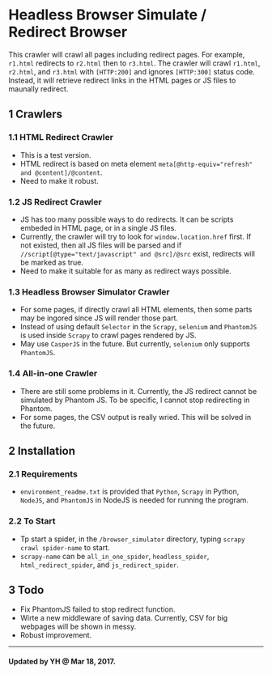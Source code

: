 # Headless Browser Simulate / Redirect Browser   

This crawler will crawl all pages including redirect pages. For example, `r1.html` redirects to `r2.html` then to `r3.html`. The crawler will crawl `r1.html`, `r2.html`, and `r3.html` with `[HTTP:200]` and ignores `[HTTP:300]` status code. Instead, it will retrieve redirect links in the HTML pages or JS files to maunally redirect.

## 1 Crawlers
### 1.1 HTML Redirect Crawler
- This is a test version.
- HTML redirect is based on meta element `meta[@http-equiv="refresh" and @content]/@content`.
- Need to make it robust.  

### 1.2 JS Redirect Crawler
- JS has too many possible ways to do redirects. It can be scripts embeded in HTML page, or in a single JS files.
- Currently, the crawler will try to look for `window.location.href` first. If not existed, then all JS files will be parsed and if `//script[@type="text/javascript" and @src]/@src` exist, redirects will be marked as true.
- Need to make it suitable for as many as redirect ways possible.

### 1.3 Headless Browser Simulator Crawler
- For some pages, if directly crawl all HTML elements, then some parts may be ingored since JS will render those part.
- Instead of using default `Selector` in the `Scrapy`, `selenium` and `PhantomJS` is used inside `Scrapy` to crawl pages rendered by JS.
- May use `CasperJS` in the future. But currently, `selenium` only supports `PhantomJS`.

### 1.4 All-in-one Crawler
- There are still some problems in it. Currently, the JS redirect cannot be simulated by Phantom JS. To be specific, I cannot stop redirecting in Phantom.
- For some pages, the CSV output is really wried. This will be solved in the future.

## 2 Installation

### 2.1 Requirements
- `environment_readme.txt` is provided that `Python`, `Scrapy` in Python, `NodeJS`, and `PhantomJS` in NodeJS is needed for running the program.

### 2.2 To Start
- Tp start a spider, in the `/browser_simulator` directory, typing `scrapy crawl spider-name` to start.
- `scrapy-name` can be `all_in_one_spider`, `headless_spider`, `html_redirect_spider`, and `js_redirect_spider`.

## 3 Todo
- Fix PhantomJS failed to stop redirect function.
- Wirte a new middleware of saving data. Currently, CSV for big webpages will be shown in messy.
- Robust improvement.

***
#### Updated by YH @ Mar 18, 2017.
